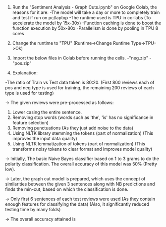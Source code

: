 1. Run the "Sentiment Analysis - Graph Cuts.ipynb" on  Google Colab, the reasons for it are:
-The model will take a day or more to completely train and test if run on pc/laptop
-The runtime used is TPU in co-labs (To accelerate the model by 15x-30x)
-Function caching is done to boost the function execution by 50x-80x
-Parallelism is done by pooling in TPU 8 cores

2. Change the runtime to "TPU" (Runtime->Change Runtime Type->TPU->Ok)

3. Import the below files in Colab before running the cells.
-"neg.zip"
-"pos.zip"

3.  Explanation:

-The ratio of Train vs Test data taken is 80:20.
(First 800 reviews each of pos and neg type is used for training, the remaining 200 reviews of each type is used for testing)

-> The given reviews were pre-processed as follows:
1. Lower casing the entire sentence.
2. Removing stop words (words such as 'the', 'is' has no significance in feature selection)
3. Removing punctuations (As they just add noise to the data)
4. Using NLTK library stemming the tokens (part of normalization) (This improves the input data quality)
5. Using NLTK lemmatization of tokens (part of normalization) (This transforms noisy tokens to clear format and improves model quality)

-> Initially, The basic Naive Bayes classifier based on 1 to 3 grams to do the polarity classification. The overall accuracy of this model was 50% (Pretty low).

-> Later, the graph cut model is prepared, which uses the concept of similarities between the given 3 sentences along with NB predictions and finds the min-cut; based on which the classification is done.

-> Only first 6 sentences of each test reviews were used (As they contain enough features for classifying the data) (Also, it significantly reduced testing time by many folds)

-> The overall accuracy attained is 
